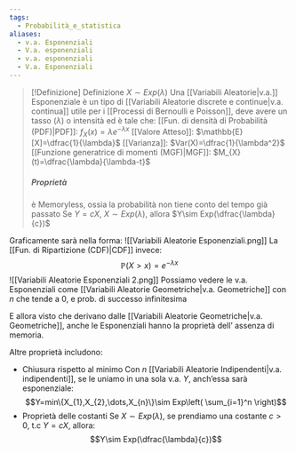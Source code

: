 ```yaml
---
tags:
  - Probabilità_e_statistica
aliases:
  - v.a. Esponenziali
  - V.a. esponenziali
  - v.a. esponenziali
  - V.a. Esponenziali
---
```


>[!Definizione]  Definizione
>$X\sim Exp(\lambda)$
>Una [[Variabili Aleatorie|v.a.]] Esponenziale è un tipo di [[Variabili Aleatorie discrete e continue|v.a. continua]] utile per i [[Processi di Bernoulli e Poisson]], deve avere un tasso ($\lambda$) o intensità ed è tale che:
>[[Fun. di densità di Probabilità (PDF)|PDF]]: $f_{X}(x)=\lambda e^{-\lambda x}$
>[[Valore Atteso]]: $\mathbb{E}[X]=\dfrac{1}{\lambda}$
>[[Varianza]]: $Var(X)=\dfrac{1}{\lambda^2}$
>[[Funzione generatrice di momenti (MGF)|MGF]]: $M_{X}(t)=\dfrac{\lambda}{\lambda-t}$
>
>##### Proprietà
>è Memoryless, ossia la probabilità non tiene conto del tempo già passato
>Se $Y=cX$, $X\sim Exp(\lambda)$, allora $Y\sim Exp(\dfrac{\lambda}{c})$ 

Graficamente sarà nella forma:
![[Variabili Aleatorie Esponenziali.png]]
La [[Fun. di Ripartizione (CDF)|CDF]] invece:
$$\mathbb{P}(X>x)=e^{-\lambda x}$$
![[Variabili Aleatorie Esponenziali 2.png]]
Possiamo vedere le v.a. Esponenziali come [[Variabili Aleatorie Geometriche|v.a. Geometriche]] con $n$ che tende a 0, e prob. di successo infinitesima

E allora visto che derivano dalle [[Variabili Aleatorie Geometriche|v.a. Geometriche]], anche le Esponenziali hanno la proprietà dell’ assenza di memoria.

Altre proprietà includono:

- Chiusura rispetto al minimo
	Con $n$ [[Variabili Aleatorie Indipendenti|v.a. indipendenti]], se le uniamo in una sola v.a. $Y$, anch’essa sarà esponenziale:
	$$Y=min\{X_{1},X_{2},\dots,X_{n}\}\sim Exp\left( \sum_{i=1}^n \right)$$
- Proprietà delle costanti
	Se $X\sim Exp(\lambda)$, se prendiamo una costante $c>0$, t.c $Y=cX$, allora:
	$$Y\sim Exp(\dfrac{\lambda}{c})$$
	
	